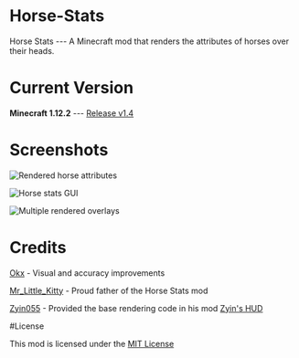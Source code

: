 # Horse-Stats

Horse Stats --- A Minecraft mod that renders the attributes of horses over their heads.

# Current Version

__Minecraft 1.12.2__ --- [Release v1.4](https://github.com/okx-code/Horse-Stats/releases/tag/v1.4)

# Screenshots

![Rendered horse attributes](http://i.imgur.com/yRnxAaD.png)

![Horse stats GUI](http://imgur.com/taLc0N1.png)

![Multiple rendered overlays](http://imgur.com/OUaaVQr.png)

# Credits

[Okx](https://github.com/Okx) - Visual and accuracy improvements

[Mr_Little_Kitty](https://github.com/MrLittleKitty) - Proud father of the Horse Stats mod

[Zyin055](https://github.com/Zyin055) - Provided the base rendering code in his mod [Zyin's HUD](https://github.com/Zyin055/zyinhud)

#License
 
This mod is licensed under the [MIT License](https://github.com/okx-code/Horse-Stats/blob/master/LICENSE.txt)
